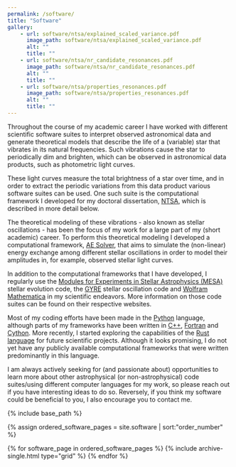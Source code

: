 ```yaml
---
permalink: /software/
title: "Software"
gallery:
    - url: software/ntsa/explained_scaled_variance.pdf
      image_path: software/ntsa/explained_scaled_variance.pdf
      alt: ""
      title: ""
    - url: software/ntsa/nr_candidate_resonances.pdf
      image_path: software/ntsa/nr_candidate_resonances.pdf
      alt: ""
      title: ""
    - url: software/ntsa/properties_resonances.pdf
      image_path: software/ntsa/properties_resonances.pdf
      alt: ""
      title: ""
---
```


Throughout the course of my academic career I have worked with different scientific software suites to interpret observed astronomical data and generate theoretical models that describe the life of a (variable) star that vibrates in its natural frequencies.
Such vibrations cause the star to periodically dim and brighten, which can be observed in astronomical data products, such as photometric light curves.

These light curves measure the total brightness of a star over time, and in order to extract the periodic variations from this data product various software suites can be used.
One such suite is the computational framework I developed for my doctoral dissertation, [NTSA](https://github.com/JVB11/NTSA), which is described in more detail below.

The theoretical modeling of these vibrations - also known as stellar oscillations - has been the focus of my work for a large part of my (short academic) career.
To perform this theoretical modeling I developed a computational framework, [AE Solver](https://github.com/JVB11/AESolver), that aims to simulate the (non-linear) energy exchange among different stellar oscillations in order to model their amplitudes in, for example, observed stellar light curves.

In addition to the computational frameworks that I have developed, I regularly use the [Modules for Experiments in Stellar Astrophysics (MESA)](https://docs.mesastar.org/en/stable/) stellar evolution code, the [GYRE](https://gyre.readthedocs.io/en/stable/) stellar oscillation code and [Wolfram Mathematica](https://www.wolfram.com/mathematica/) in my scientific endeavors.
More information on those code suites can be found on their respective websites.

Most of my coding efforts have been made in the [Python]() language, although parts of my frameworks have been written in [C++](https://isocpp.org/), [Fortran](https://fortran-lang.org/) and [Cython](https://cython.org).
More recently, I started exploring the capabilities of the [Rust language](https://www.rust-lang.org) for future scientific projects.
Although it looks promising, I do not yet have any publicly available computational frameworks that were written predominantly in this language.

I am always actively seeking for (and passionate about) opportunities to learn more about other astrophysical (or non-astrophysical) code suites/using different computer languages for my work, so please reach out if you have interesting ideas to do so.
Reversely, if you think my software could be beneficial to you, I also encourage you to contact me.

{% include base_path %}

{% assign ordered_software_pages = site.software | sort:"order_number" %}

{% for software_page in ordered_software_pages %}
  {% include archive-single.html type="grid" %}
{% endfor %}

<!-- ## Non-linear Time Series Analysis (NTSA) <a href="https://github.com/JVB11/NTSA"><img align="right" width="200" height="133" src="/images/software/ntsa/NTSA_logo.png"></a>

This computational framework was originally developed to detect resonances among the frequencies of stellar oscillations, in order to select targets for theoretical modeling.
Its use for this application is highlighted in [Van Beeck et al. (2021)](https://www.aanda.org/articles/aa/full_html/2021/11/aa41572-21/aa41572-21.html), where we specifically looked for three-oscillation resonances in variable stars of spectral type B[^1] that fuse hydrogen isotopes in their cores.

An article describing the generic computational framework is to be made.
When using (part of) this code, you should therefore cite the application article, [Van Beeck et al. (2021)](https://www.aanda.org/articles/aa/full_html/2021/11/aa41572-21/aa41572-21.html).[^2]

{% include gallery %}

## Amplitude Equations Solver (AE Solver) <a href="https://github.com/JVB11/AESolver"><img align="right" width="180" height="132" src="/images/software/aesolver/AE_solver_logo.png"></a>

The theoretical formalism that forms the basis for this computational framework is described in [Van Beeck et al. (2024)](https://www.aanda.org/articles/aa/full_html/2024/07/aa48369-23/aa48369-23.html).
When using (part of) this code, you should therefore cite that article.[^2]

[^1]: See for example [this wikipedia page](https://en.wikipedia.org/wiki/Stellar_classification) to learn more about stellar classification.
[^2]: Check out the associated NASA ADS pages for the [NTSA application article](https://ui.adsabs.harvard.edu/abs/2021A%26A...655A..59V/abstract) and the [AE Solver formalism article](https://ui.adsabs.harvard.edu/abs/2024A%26A...687A.265V/abstract) to easily export the data required for citing these articles, which is available in different formats. -->
